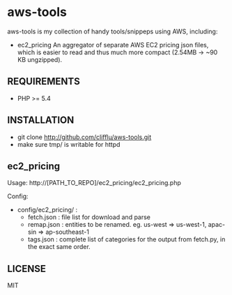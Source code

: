 aws-tools
=============================

aws-tools is my collection of handy tools/snippeps using AWS, including:

* ec2_pricing
An aggregator of separate AWS EC2 pricing json files, which is easier to read and thus much more compact (2.54MB -> ~90 KB ungzipped). 

REQUIREMENTS
-----------------------------
* PHP >= 5.4

INSTALLATION
-----------------------------
* git clone http://github.com/clifflu/aws-tools.git
* make sure tmp/ is writable for httpd

ec2_pricing
-----------------------------

Usage:
    http://[PATH_TO_REPO]/ec2_pricing/ec2_pricing.php

Config:
* config/ec2_pricing/ : 
    * fetch.json : file list for download and parse
    * remap.json : entities to be renamed. eg. us-west => us-west-1, apac-sin => ap-southeast-1
    * tags.json : complete list of categories for the output from fetch.py, in the exact same order.



LICENSE
-----------------------------
MIT

